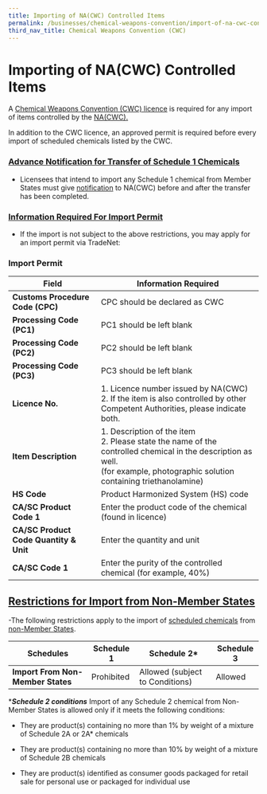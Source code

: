 ```yaml
---
title: Importing of NA(CWC) Controlled Items
permalink: /businesses/chemical-weapons-convention/import-of-na-cwc-controlled-items
third_nav_title: Chemical Weapons Convention (CWC)
---
```


# Importing of NA(CWC) Controlled Items

A  [Chemical Weapons Convention (CWC) licence](https://www.customs.gov.sg/businesses/chemical-weapons-convention/licensing-requirements) is required for any import of items controlled by the  [NA(CWC).](https://www.customs.gov.sg/businesses/chemical-weapons-convention)

In addition to the CWC licence, an approved permit is required before every import of scheduled chemicals listed by the CWC.

### [**Advance Notification for Transfer of Schedule 1 Chemicals**](https://www.customs.gov.sg/businesses/chemical-weapons-convention/import-of-na-cwc-controlled-items#item-heading-4dfbf80d-a408-4780-bbb1-45eb74bca63a)


- Licensees that intend to import any Schedule 1 chemical from Member States must give [notification](https://www.customs.gov.sg/businesses/chemical-weapons-convention/declarations/advanced-notification-on-transfer-of-schedule-1-chemicals) to NA(CWC) before and after the transfer has been completed.



### [**Information Required For Import Permit**](https://www.customs.gov.sg/businesses/chemical-weapons-convention/import-of-na-cwc-controlled-items#item-heading-03c99037-40da-474a-9a1f-18416646cd52)

- If the import is not subject to the above restrictions, you may apply for an import permit via TradeNet:

### Import Permit

| Field | Information Required |
|---|---|
| **Customs Procedure Code (CPC)** | CPC should be declared as CWC |
| **Processing Code (PC1)** | PC1 should be left blank |
| **Processing Code (PC2)** | PC2 should be left blank |
| **Processing Code (PC3)** | PC3 should be left blank |
| **Licence No.** |  1. Licence number issued by NA(CWC) <br> 2. If the item is also controlled by other Competent Authorities, please indicate both. |
| **Item Description** | 1.   Description of the item <br> 2. Please state the name of the controlled chemical in the description as well. <br> (for example, photographic solution containing triethanolamine) |
| **HS Code** | Product Harmonized System (HS) code |
| **CA/SC Product Code 1** | Enter the product code of the chemical (found in licence) |
| **CA/SC Product Code Quantity & Unit** | Enter the quantity and unit |
| **CA/SC Code 1** | Enter the purity of the controlled chemical (for example, 40%) |


## [**Restrictions for Import from Non-Member States**](https://www.customs.gov.sg/businesses/chemical-weapons-convention/import-of-na-cwc-controlled-items#item-heading-3c6c44a2-ab4e-4f22-a385-2f97996ee332)

-The following restrictions apply to the import of [scheduled chemicals](https://www.customs.gov.sg/-/media/cus/files/business/chemical-weapons-convention/guidetonacwclicencewithschchemlist.pdf?la=en&hash=BB1E42B4501617DFDA8B2AC9F57BED5D57FFDE34) from [non-Member States](http://www.opcw.org/about-opcw/member-states/).

| Schedules | Schedule 1 | Schedule 2* |  Schedule 3 |
|---|---|---|---|
| **Import From Non-Member States** | Prohibited | Allowed (subject to Conditions) | Allowed |

****Schedule 2 conditions*** 
Import of any Schedule 2 chemical from Non-Member States is allowed only if it meets the following conditions:

-   They are product(s) containing no more than 1% by weight of a mixture of Schedule 2A or 2A* chemicals

-   They are product(s) containing no more than 10% by weight of a mixture of Schedule 2B chemicals

-   They are product(s) identified as consumer goods packaged for retail sale for personal use or packaged for individual use
